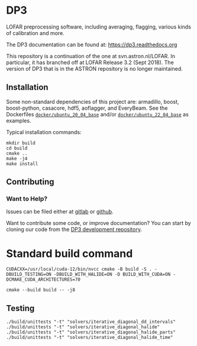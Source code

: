 # DP3
LOFAR preprocessing software, including averaging, flagging, various kinds of calibration and more.

The DP3 documentation can be found at: https://dp3.readthedocs.org

This repository is a continuation of the one at svn.astron.nl/LOFAR. In particular, it has branched off at LOFAR Release 3.2 (Sept 2018). The version of DP3 that is in the ASTRON repository is no longer maintained.

## Installation
Some non-standard dependencies of this project are: armadillo, boost, boost-python, casacore, hdf5, aoflagger, and EveryBeam. See the Dockerfiles [`docker/ubuntu_20_04_base`](docker/ubuntu_20_04_base) and/or [`docker/ubuntu_22_04_base`](docker/ubuntu_22_04_base) as examples.

Typical installation commands:
```
mkdir build
cd build
cmake ..
make -j4
make install
```
## Contributing

### Want to Help?

Issues can be filed either at [gitlab](https://git.astron.nl/RD/DP3) or [github](https://github.com/lofar-astron/DP3).

Want to contribute some code, or improve documentation? You can start by cloning our code from the [DP3 development repository](https://git.astron.nl/RD/DP3).

# Standard build command
```
CUDACXX=/usr/local/cuda-12/bin/nvcc cmake -B build -S . -DBUILD_TESTING=ON -DBUILD_WITH_HALIDE=ON -D BUILD_WITH_CUDA=ON -DCMAKE_CUDA_ARCHITECTURES=70
```
```
cmake --build build -- -j8
```

## Testing
```
./build/unittests "-t" "solvers/iterative_diagonal_dd_intervals"
./build/unittests "-t" "solvers/iterative_diagonal_halide"
./build/unittests "-t" "solvers/iterative_diagonal_halide_parts"
./build/unittests "-t" "solvers/iterative_diagonal_halide_time"
```